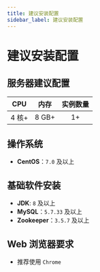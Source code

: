 ```yaml
---
title: 建议安装配置
sidebar_label: 建议安装配置
---
```


# 建议安装配置

## 服务器建议配置

|  CPU  | 内存  | 实例数量 |
| :---: | :---: | :------: |
| 4 核+ | 8 GB+ |    1+    |

## 操作系统

- **CentOS**：`7.0` 及以上

## 基础软件安装

- **JDK**: `8` 及以上
- **MySQL**：`5.7.33` 及以上
- **Zookeeper**：`3.5.7` 及以上

## Web 浏览器要求

- 推荐使用 `Chrome`
